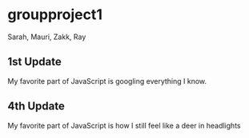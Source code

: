 # groupproject1

Sarah, Mauri, Zakk, Ray

## 1st Update

My favorite part of JavaScript is googling everything I know.

## 4th Update
My favorite part of JavaScript is how I still feel like a deer in headlights 


